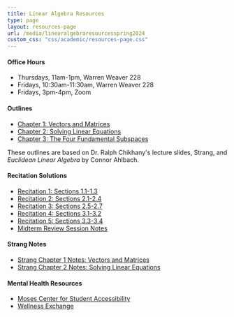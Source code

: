 ```yaml
---
title: Linear Algebra Resources
type: page
layout: resources-page
url: /media/linearalgebraresourcesspring2024
custom_css: "css/academic/resources-page.css"
---
```


#### Office Hours

- Thursdays, 11am-1pm, Warren Weaver 228
- Fridays, 10:30am-11:30am, Warren Weaver 228
- Fridays, 3pm-4pm, Zoom

#### Outlines

- [Chapter 1: Vectors and Matrices](/docs/linearalgebraresourcesspring2024/chapter1outline.pdf)
- [Chapter 2: Solving Linear Equations](/docs/linearalgebraresourcesspring2024/chapter2outline.pdf)
- [Chapter 3: The Four Fundamental Subspaces](/docs/linearalgebraresourcesspring2024/chapter3outline.pdf)

These outlines are based on Dr. Ralph Chikhany's lecture slides, Strang, and *Euclidean Linear Algebra* by Connor Ahlbach.

#### Recitation Solutions

- [Recitation 1: Sections 1.1-1.3](/docs/linearalgebraresourcesspring2024/recitation1.pdf)
- [Recitation 2: Sections 2.1-2.4](/docs/linearalgebraresourcesspring2024/recitation2.pdf)
- [Recitation 3: Sections 2.5-2.7](/docs/linearalgebraresourcesspring2024/recitation3.pdf)
- [Recitation 4: Sections 3.1-3.2](/docs/linearalgebraresourcesspring2024/recitation4.pdf)
- [Recitation 5: Sections 3.3-3.4](/docs/linearalgebraresourcesspring2024/recitation5.pdf)
- [Midterm Review Session Notes](/docs/linearalgebraresourcesspring2024/midtermreviewsession.pdf)

#### Strang Notes

- [Strang Chapter 1 Notes: Vectors and Matrices](/docs/linearalgebraresourcesspring2024/chapter1notes.pdf)
- [Strang Chapter 2 Notes: Solving Linear Equations](/docs/linearalgebraresourcesspring2024/chapter2notes.pdf)

#### Mental Health Resources

- [Moses Center for Student Accessibility](https://www.nyu.edu/students/communities-and-groups/student-accessibility.html)
- [Wellness Exchange](https://www.nyu.edu/students/health-and-wellness/wellness-exchange.html)
